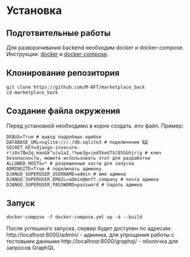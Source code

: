 # Установка

## Подготвительные работы

Для разворачивания backend необходим docker и docker-compose. Инструкции: [docker](https://docs.docker.com/engine/install/) и [docker-compose](https://docs.docker.com/compose/install/).

## Клонирование репозитория

```
git clone https://github.com/M-NFT/marketplace_back
cd marketplace_back
```

## Создание файла окружения

Перед установкой необходимо в корне создать .env файл. Пример:
```
DEBUG=True # вывод подробных ошибок
DATABASE_URL=sqlite:///./db.sqlite3 # подключение БД
SECRET_KEY=django-insecure-r!i0s78w3q_mao&k^u)w1a2_!%we3g=ied5ked7$(855&hjr(g # ключ безопасности, можете использовать этот для разработки
ALLOWED_HOSTS=* # разрешенные хосты для запуска
ADMINSITE=True # подключать админку
DJANGO_SUPERUSER_USERNAME=admin # имя админа
DJANGO_SUPERUSER_EMAIL=admin@mnft.company # почта админа
DJANGO_SUPERUSER_PASSWORD=password # пароль админа
```

## Запуск
```
docker-compose -f docker-compose.yml up -d --build
```
После успешного запуска, сервер будет доступен по адресам:
http://localhost:8000/admin/ - админка, для упрощения работы с тестовыми данными
http://localhost:8000/graphql/ - оболочка для запросов GraphQL
